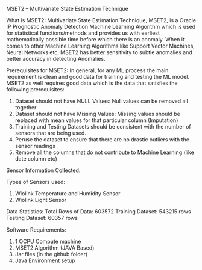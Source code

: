 
MSET2 – Multivariate State Estimation Technique

What is MSET2:
	Multivariate State Estimation Technique, MSET2, is a Oracle IP Prognostic Anomaly Detection Machine Learning Algorithm which is used for statistical functions/methods and provides us with earliest mathematically possible time before which there is an anomaly. When it comes to other Machine Learning Algorithms like Support Vector Machines, Neural Networks etc, MSET2 has better sensitivity to subtle anomalies and better accuracy in detecting Anomalies.

Prerequisites for MSET2:
	In general, for any ML process the main requirement is clean and good data for training and testing the ML model. MSET2 as well requires good data which is the data that satisfies the following prerequisites:
1. Dataset should not have NULL Values: Null values can be removed all together 
2. Dataset should not have Missing Values: Missing values should be replaced with mean values for that particular column (Imputation)
3. Training and Testing Datasets should be consistent with the number of sensors that are being used.
4. Peruse the dataset to ensure that there are no drastic outliers with the sensor readings
5. Remove all the columns that do not contribute to Machine Learning (like date column etc)

Sensor Information Collected:

Types of Sensors used:
1.	Wiolink Temperature and Humidity Sensor
2.	Wiolink Light Sensor

Data Statistics:
   Total Rows of Data: 603572
   Training Dataset: 543215 rows
   Testing Dataset: 60357 rows
   
Software Requirements:
1.	1 OCPU Compute machine 
2.	MSET2 Algorithm (JAVA Based)
3.	Jar files (in the github folder)
4.	Java Environment setup
